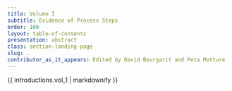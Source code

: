 ```yaml
---
title: Volume I
subtitle: Evidence of Process Steps
order: 100
layout: table-of-contents
presentation: abstract
class: section-landing-page
slug: .
contributor_as_it_appears: Edited by David Bourgarit and Peta Motture
---
```


{{ introductions.vol_1 | markdownify }}